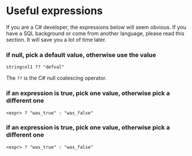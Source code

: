 # Useful expressions

If you are a C# developer, the expressions below will seem obvious. If you have a SQL background or come from another language, please read this section. It will save you a lot of time later.


### if null, pick a default value, otherwise use the value

```
stringcol1 ?? "defval"
```

The `??` is the C# null coalescing operator.

### if an expression is true, pick one value, otherwise pick a different one

```
<expr> ? "was_true" : "was_false"
```

### if an expression is true, pick one value, otherwise pick a different one

```
<expr> ? "was_true" : "was_false"
```


























































































































































































































































































































































































































































































































































































































































































































































































































































































































































